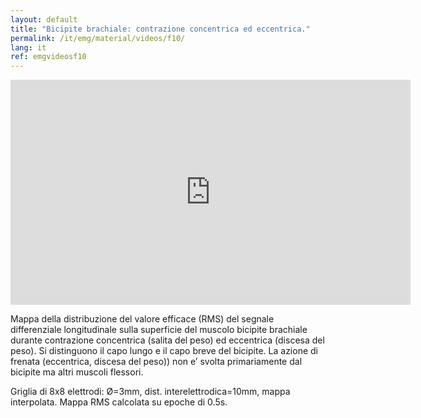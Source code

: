 ```yaml
---
layout: default
title: "Bicipite brachiale: contrazione concentrica ed eccentrica."
permalink: /it/emg/material/videos/f10/
lang: it
ref: emgvideosf10
---
```


<iframe width="640" height="360" src="https://www.youtube-nocookie.com/embed/JuMK0jR80t8?si=UOcodRtp0qoXXWQC" title="YouTube video player" frameborder="0" allow="accelerometer; autoplay; clipboard-write; encrypted-media; gyroscope; picture-in-picture; web-share" allowfullscreen></iframe>

Mappa della distribuzione del valore efficace (RMS) del segnale differenziale longitudinale sulla superficie del muscolo bicipite brachiale durante contrazione concentrica (salita del peso) ed eccentrica (discesa del peso).  Si distinguono il capo lungo e il capo breve del bicipite. La azione di frenata (eccentrica, discesa del peso)) non e’ svolta primariamente dal bicipite ma altri muscoli flessori.

Griglia di 8x8 elettrodi: Ø=3mm, dist. interelettrodica=10mm, mappa interpolata. Mappa RMS calcolata su epoche di 0.5s.
